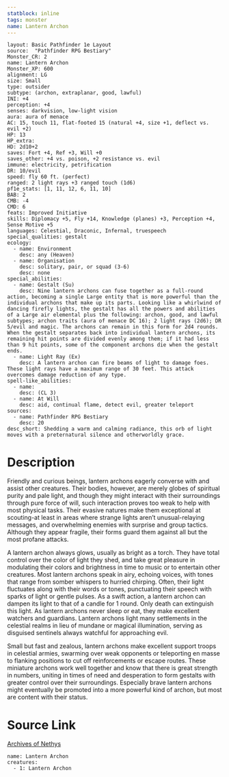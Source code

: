 ```yaml
---
statblock: inline
tags: monster
name: Lantern Archon
---
```

```statblock
layout: Basic Pathfinder 1e Layout
source:  "Pathfinder RPG Bestiary"
Monster_CR: 2
name: Lantern Archon
Monster_XP: 600
alignment: LG
size: Small
type: outsider
subtype: (archon, extraplanar, good, lawful)
INI: +4
perception: +4
senses: darkvision, low-light vision
aura: aura of menace
AC: 15, touch 11, flat-footed 15 (natural +4, size +1, deflect vs. evil +2)
HP: 13
HP_extra: 
HD: 2d10+2
saves: Fort +4, Ref +3, Will +0
saves_other: +4 vs. poison, +2 resistance vs. evil
immune: electricity, petrification
DR: 10/evil
speed: fly 60 ft. (perfect)
ranged: 2 light rays +3 ranged touch (1d6)
pf1e_stats: [1, 11, 12, 6, 11, 10]
BAB: 2
CMB: -4
CMD: 6
feats: Improved Initiative
skills: Diplomacy +5, Fly +14, Knowledge (planes) +3, Perception +4, Sense Motive +5
languages: Celestial, Draconic, Infernal, truespeech
special_qualities: gestalt
ecology:
  - name: Environment
    desc: any (Heaven)
  - name: Organisation
    desc: solitary, pair, or squad (3-6)
    desc: none
special_abilities:
  - name: Gestalt (Su)
    desc: Nine lantern archons can fuse together as a full-round action, becoming a single Large entity that is more powerful than the individual archons that make up its parts. Looking like a whirlwind of dancing firefly lights, the gestalt has all the powers and abilities of a Large air elemental plus the following: archon, good, and lawful subtypes; archon traits (aura of menace DC 16); 2 light rays (2d6); DR 5/evil and magic. The archons can remain in this form for 2d4 rounds. When the gestalt separates back into individual lantern archons, its remaining hit points are divided evenly among them; if it had less than 9 hit points, some of the component archons die when the gestalt ends.
  - name: Light Ray (Ex)
    desc: A lantern archon can fire beams of light to damage foes. These light rays have a maximum range of 30 feet. This attack overcomes damage reduction of any type.
spell-like_abilities:
  - name:
    desc: (CL 3)
  - name: At Will
    desc: aid, continual flame, detect evil, greater teleport
sources:
  - name: Pathfinder RPG Bestiary
    desc: 20
desc_short: Shedding a warm and calming radiance, this orb of light moves with a preternatural silence and otherworldly grace.
```
# Description
Friendly and curious beings, lantern archons eagerly converse with and assist other creatures. Their bodies, however, are merely globes of spiritual purity and pale light, and though they might interact with their surroundings through pure force of will, such interaction proves too weak to help with most physical tasks. Their evasive natures make them exceptional at scouting-at least in areas where strange lights aren’t unusual-relaying messages, and overwhelming enemies with surprise and group tactics. Although they appear fragile, their forms guard them against all but the most profane attacks.

A lantern archon always glows, usually as bright as a torch. They have total control over the color of light they shed, and take great pleasure in modulating their colors and brightness in time to music or to entertain other creatures. Most lantern archons speak in airy, echoing voices, with tones that range from somber whispers to hurried chirping. Often, their light fluctuates along with their words or tones, punctuating their speech with sparks of light or gentle pulses. As a swift action, a lantern archon can dampen its light to that of a candle for 1 round. Only death can extinguish this light. As lantern archons never sleep or eat, they make excellent watchers and guardians. Lantern archons light many settlements in the celestial realms in lieu of mundane or magical illumination, serving as disguised sentinels always watchful for approaching evil.

Small but fast and zealous, lantern archons make excellent support troops in celestial armies, swarming over weak opponents or teleporting en masse to flanking positions to cut off reinforcements or escape routes. These miniature archons work well together and know that there is great strength in numbers, uniting in times of need and desperation to form gestalts with greater control over their surroundings. Especially brave lantern archons might eventually be promoted into a more powerful kind of archon, but most are content with their status.
# Source Link
[Archives of Nethys](https://aonprd.com/MonsterDisplay.aspx?ItemName=Lantern%20Archon)
```encounter-table
name: Lantern Archon
creatures:
  - 1: Lantern Archon
```
